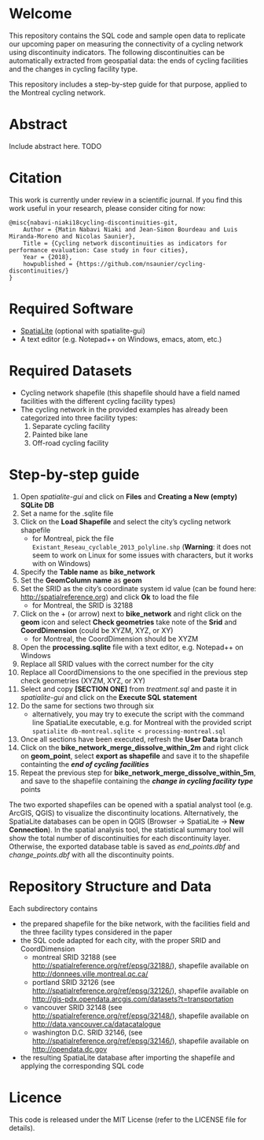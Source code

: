 # Welcome
This repository contains the SQL code and sample open data to replicate our upcoming paper on measuring the connectivity of a cycling network using discontinuity indicators. The following discontinuities can be automatically extracted from geospatial data: the ends of cycling facilities and the changes in cycling facility type. 

This repository includes a step-by-step guide for that purpose, applied to the Montreal cycling network.

# Abstract
Include abstract here. TODO

# Citation
This work is currently under review in a scientific journal. If you find this work useful in your research, please consider citing for now:

    @misc{nabavi-niaki18cycling-discontinuities-git,
        Author = {Matin Nabavi Niaki and Jean-Simon Bourdeau and Luis Miranda-Moreno and Nicolas Saunier},
        Title = {Cycling network discontinuities as indicators for performance evaluation: Case study in four cities},
        Year = {2018},
        howpublished = {https://github.com/nsaunier/cycling-discontinuities/}
    }

# Required Software
* [SpatiaLite](https://www.gaia-gis.it/fossil/libspatialite/home) (optional with spatialite-gui)
* A text editor (e.g. Notepad++ on Windows, emacs, atom, etc.)

# Required Datasets
* Cycling network shapefile (this shapefile should have a field named facilities with the different cycling facility types)
* The cycling network in the provided examples has already been categorized into three facility types:
    1. Separate cycling facility
    2. Painted bike lane
    3. Off-road cycling facility

# Step-by-step guide 
1.	Open *spatialite-gui* and click on **Files** and **Creating a New (empty) SQLite DB**
2.	Set a name for the .sqlite file 
3.	Click on the **Load Shapefile** and select the city’s cycling network shapefile
    * for Montreal, pick the file `Existant_Reseau_cyclable_2013_polyline.shp` (**Warning**: it does not seem to work on Linux for some issues with characters, but it works with on Windows)
4.  Specify the **Table name** as **bike_network**
5.	Set the **GeomColumn name** as **geom**
6.	Set the SRID as the city’s coordinate system id value (can be found here: http://spatialreference.org) and click **Ok** to load the file
    * for Montreal, the SRID is 32188
7.	Click on the + (or arrow) next to **bike_network** and right click on the **geom** icon and select **Check geometries** take note of the **Srid** and **CoordDimension** (could be XYZM, XYZ, or XY)
    * for Montreal, the CoordDimension should be XYZM
8.	Open the **processing.sqlite** file with a text editor, e.g. Notepad++ on Windows
9.	Replace all SRID values with the correct number for the city 
10.	Replace all CoordDimensions to the one specified in the previous step check geometries (XYZM, XYZ, or XY)
11.	Select and copy **[SECTION ONE]** from *treatment.sql* and paste it in *spatialite-gui* and click on the **Execute SQL statement**
12.	Do the same for sections two through six
    * alternatively, you may try to execute the script with the command line SpatiaLite executable, e.g. for Montreal with the provided script `spatialite db-montreal.sqlite < processing-montreal.sql`
13.	Once all sections have been executed, refresh the **User Data** branch
14.	Click on the **bike_network_merge_dissolve_within_2m** and right click on **geom_point**, select **export as shapefile** and save it to the shapefile containting the ***end of cycling facilities***
15.	Repeat the previous step for **bike_network_merge_dissolve_within_5m**, and save to the shapefile containing the ***change in cycling facility type*** points

The two exported shapefiles can be opened with a spatial analyst tool (e.g. ArcGIS, QGIS) to visualize the discontinuity locations. Alternatively, the SpatiaLite databases can be open in QGIS (Browser -> SpatiaLite -> **New Connection**). In the spatial analysis tool, the statistical summary tool will show the total number of discontinuities for each discontinuity layer. Otherwise, the exported database table is saved as *end_points.dbf* and *change_points.dbf* with all the discontinuity points.

# Repository Structure and Data
Each subdirectory contains 
* the prepared shapefile for the bike network, with the facilities field and the three facility types considered in the paper
* the SQL code adapted for each city, with the proper SRID and CoordDimension
    * montreal SRID 32188 (see http://spatialreference.org/ref/epsg/32188/), shapefile available on http://donnees.ville.montreal.qc.ca/
    * portland SRID 32126 (see http://spatialreference.org/ref/epsg/32126/), shapefile available on http://gis-pdx.opendata.arcgis.com/datasets?t=transportation
    * vancouver SRID 32148 (see http://spatialreference.org/ref/epsg/32148/), shapefile available on http://data.vancouver.ca/datacatalogue
    * washington D.C. SRID 32146, (see http://spatialreference.org/ref/epsg/32146/), shapefile available on http://opendata.dc.gov
* the resulting SpatiaLite database after importing the shapefile and applying the corresponding SQL code

# Licence
This code is released under the MIT License (refer to the LICENSE file for details).

